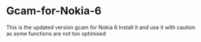 # Gcam-for-Nokia-6
This is the updated version gcam for Nokia 6
Install it and use it with caution as some functions are not too optimised
